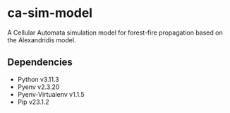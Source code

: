 # ca-sim-model
A Cellular Automata simulation model for forest-fire propagation based on the Alexandridis model.

## Dependencies
- Python v3.11.3
- Pyenv v2.3.20
- Pyenv-Virtualenv v1.1.5
- Pip v23.1.2
